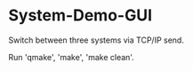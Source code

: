 # System-Demo-GUI
Switch between three systems via TCP/IP send.

Run 'qmake', 'make', 'make clean'.

